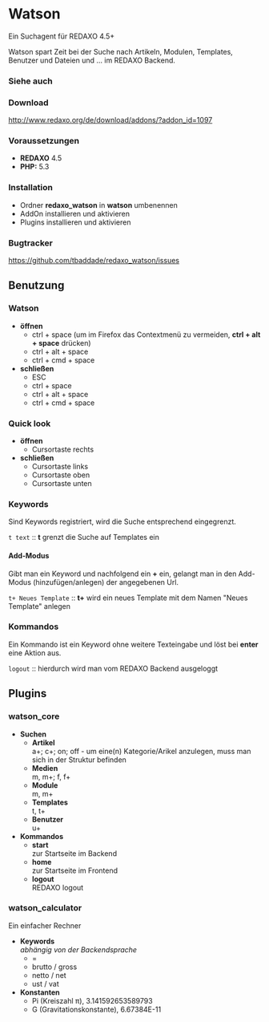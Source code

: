 
Watson
================================================================================

Ein Suchagent für REDAXO 4.5+

Watson spart Zeit bei der Suche nach Artikeln, Modulen, Templates, Benutzer und Dateien und … im REDAXO Backend.


### Siehe auch



### Download
http://www.redaxo.org/de/download/addons/?addon_id=1097



### Voraussetzungen

* **REDAXO** 4.5
* **PHP:** 5.3



### Installation

* Ordner **redaxo_watson** in **watson** umbenennen
* AddOn installieren und aktivieren
* Plugins installieren und aktivieren



### Bugtracker
https://github.com/tbaddade/redaxo_watson/issues



Benutzung
--------------------------------------------------------------------------------


### Watson

* **öffnen**
    * ctrl + space (um im Firefox das Contextmenü zu vermeiden, **ctrl + alt + space** drücken)
    * ctrl + alt + space
    * ctrl + cmd + space
* **schließen**
    * ESC
    * ctrl + space
    * ctrl + alt + space
    * ctrl + cmd + space




### Quick look

* **öffnen**
    * Cursortaste rechts
* **schließen**
    * Cursortaste links
    * Cursortaste oben
    * Cursortaste unten




### Keywords

Sind Keywords registriert, wird die Suche entsprechend eingegrenzt.<br />

`t text` :: **t** grenzt die Suche auf Templates ein

#### Add-Modus

Gibt man ein Keyword und nachfolgend ein **+** ein, gelangt man in den Add-Modus (hinzufügen/anlegen) der angegebenen Url.<br />

`t+ Neues Template` :: **t+** wird ein neues Template mit dem Namen "Neues Template" anlegen


### Kommandos

Ein Kommando ist ein Keyword ohne weitere Texteingabe und löst bei **enter** eine Aktion aus.<br />

`logout` :: hierdurch wird man vom REDAXO Backend ausgeloggt



Plugins
--------------------------------------------------------------------------------

### watson_core

* **Suchen**
    * **Artikel**<br />
        a+; c+; on; off - um eine(n) Kategorie/Arikel anzulegen, muss man sich in der Struktur befinden
    * **Medien**<br />
        m, m+; f, f+
    * **Module**<br />
        m, m+
    * **Templates**<br />
        t, t+
    * **Benutzer**<br />
        u+
* **Kommandos**
    * **start**<br />
        zur Startseite im Backend
    * **home**<br />
        zur Startseite im Frontend
    * **logout**<br />
        REDAXO logout




### watson_calculator

Ein einfacher Rechner

* **Keywords**<br />
  *abhängig von der Backendsprache*
    * =
    * brutto / gross
    * netto / net
    * ust / vat
* **Konstanten**
    * Pi (Kreiszahl π), 3.141592653589793
    * G (Gravitationskonstante), 6.67384E-11
